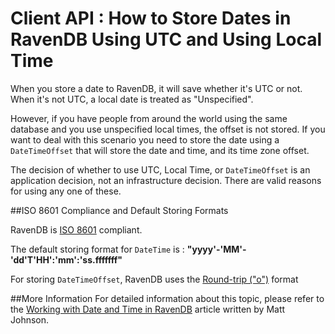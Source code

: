 # Client API : How to Store Dates in RavenDB Using UTC and Using Local Time

When you store a date to RavenDB, it will save whether it's UTC or not.  When it's not UTC, a local date is treated as "Unspecified".
  
However, if you have people from around the world using the same database and you use unspecified local times, the offset is not stored. If you want to deal with this scenario you need to store the date using a `DateTimeOffset` that will store the date and time, and its time zone offset.

The decision of whether to use UTC, Local Time, or `DateTimeOffset` is an application decision, not an infrastructure decision.  There are valid reasons for using any one of these.


##ISO 8601 Compliance and Default Storing Formats

RavenDB is [ISO 8601](https://www.iso.org/iso-8601-date-and-time-format.html) compliant.   

The default storing format for `DateTime` is :  **"yyyy'-'MM'-'dd'T'HH':'mm':'ss.fffffff"**

For storing `DateTimeOffset`, RavenDB uses the [Round-trip ("o")](https://docs.microsoft.com/en-us/dotnet/standard/base-types/standard-date-and-time-format-strings#Roundtrip) format

##More Information
For detailed information about this topic, please refer to the [Working with Date and Time in RavenDB](https://codeofmatt.com/date-and-time-in-ravendb/) article written by Matt Johnson.
